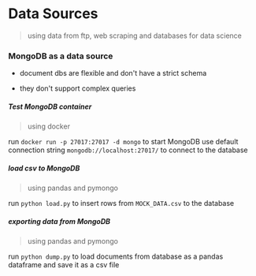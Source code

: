 # Data Sources
> using data from ftp, web scraping and databases for data science

### MongoDB as a data source
+ document dbs are flexible and don't have a strict schema
- they don't support complex queries

##### Test MongoDB container
> using docker
> 
run `docker run -p 27017:27017 -d mongo` to start MongoDB
use default connection string `mongodb://localhost:27017/` to connect to the database

##### load csv to MongoDB
> using pandas and pymongo
> 
run `python load.py` to insert rows from `MOCK_DATA.csv` to the database

##### exporting data from MongoDB
> using pandas and pymongo
> 
run `python dump.py` to load documents from database as a pandas dataframe and save it as a csv file
